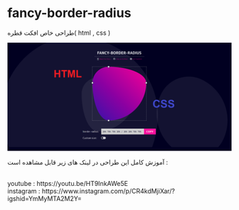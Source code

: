 # fancy-border-radius
طراحی خاص افکت قطره( html , css )

![](FANCY-BORDER-RADIUS.png)

آموزش کامل این طراحی در لینک های زیر قابل مشاهده است :

<br />
youtube :
https://youtu.be/HT9InkAWe5E


<br />
instagram : 
https://www.instagram.com/p/CR4kdMjiXar/?igshid=YmMyMTA2M2Y=

